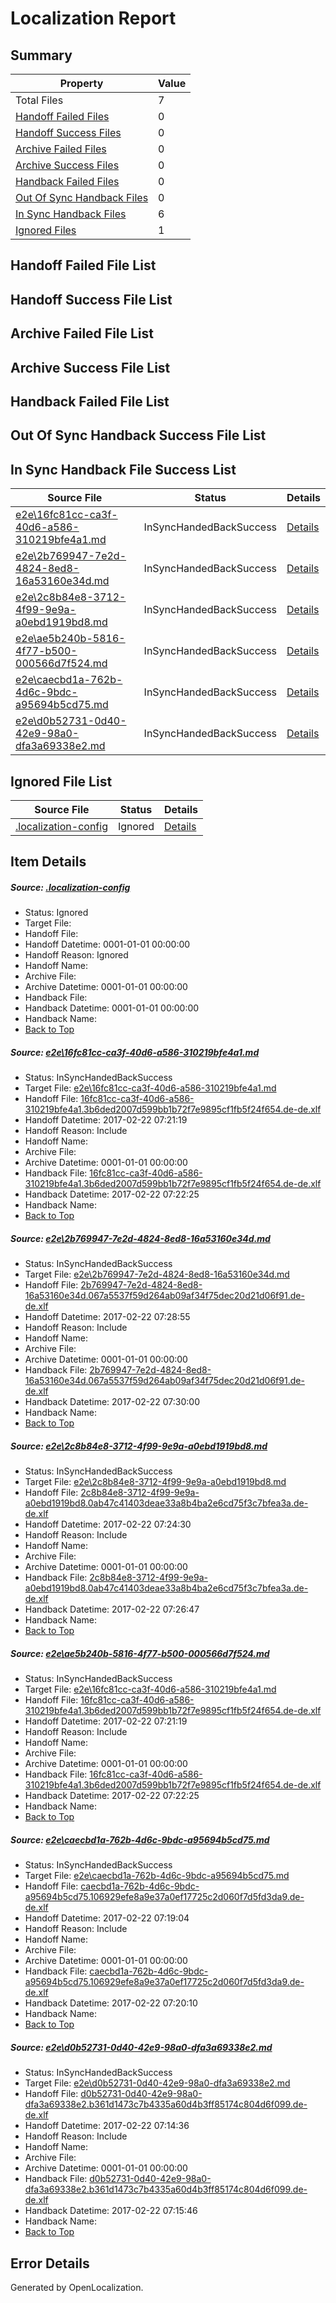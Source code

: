 # <a name='report-top'></a> Localization Report

## Summary
 Property | Value 
 -------- | ----- 
 Total Files | 7
[ Handoff Failed Files ](#handoff-failed-list)| 0
[ Handoff Success Files ](#handoff-success-list)| 0
[ Archive Failed Files ](#archive-failed-list)| 0
[ Archive Success Files ](#archive-success-list)| 0
[ Handback Failed Files ](#handback-failed-list)| 0
[ Out Of Sync Handback Files ](#outofsync-handback-success-list)| 0
[ In Sync Handback Files ](#insync-handback-success-list)| 6
[ Ignored Files ](#ignored-list)| 1

## <a name='handoff-failed-list'></a> Handoff Failed File List

## <a name='handoff-success-list'></a> Handoff Success File List

## <a name='archive-failed-list'></a> Archive Failed File List

## <a name='archive-success-list'></a> Archive Success File List

## <a name='handback-failed-list'></a> Handback Failed File List

## <a name='outofsync-handback-success-list'></a> Out Of Sync Handback Success File List

## <a name='insync-handback-success-list'></a> In Sync Handback File Success List
 Source File | Status | Details 
 ----------- | ------ | ------- 
 [e2e\16fc81cc-ca3f-40d6-a586-310219bfe4a1.md](https://github.com/OpenLocalizationTestOrg/ol-test4/blob/52ca229df4b64299ce4fa6dfec41cc91e2b02560/e2e/16fc81cc-ca3f-40d6-a586-310219bfe4a1.md) | InSyncHandedBackSuccess | [Details](#efabd5d4f4473ad5917b35fa23660a454e667c3e1)
 [e2e\2b769947-7e2d-4824-8ed8-16a53160e34d.md](https://github.com/OpenLocalizationTestOrg/ol-test4/blob/7379ee9d45bfe2054340806b81b7fb12f5c61fbb/e2e/2b769947-7e2d-4824-8ed8-16a53160e34d.md) | InSyncHandedBackSuccess | [Details](#3d41974a09bf9d0fc04f68abde004a50be6f70af2)
 [e2e\2c8b84e8-3712-4f99-9e9a-a0ebd1919bd8.md](https://github.com/OpenLocalizationTestOrg/ol-test4/blob/b228fc216f3a968cdec040a2540d4106d259100d/e2e/2c8b84e8-3712-4f99-9e9a-a0ebd1919bd8.md) | InSyncHandedBackSuccess | [Details](#84e4b1eb4c5dde9a0f9bc11bf95c49890a4ca10f3)
 [e2e\ae5b240b-5816-4f77-b500-000566d7f524.md](https://github.com/OpenLocalizationTestOrg/ol-test4/blob/7379ee9d45bfe2054340806b81b7fb12f5c61fbb/e2e/ae5b240b-5816-4f77-b500-000566d7f524.md) | InSyncHandedBackSuccess | [Details](#efabd5d4f4473ad5917b35fa23660a454e667c3e4)
 [e2e\caecbd1a-762b-4d6c-9bdc-a95694b5cd75.md](https://github.com/OpenLocalizationTestOrg/ol-test4/blob/d95e7159616eca46a3c36675c84eadabdb081f55/e2e/caecbd1a-762b-4d6c-9bdc-a95694b5cd75.md) | InSyncHandedBackSuccess | [Details](#b335dad804f7f608ba70c2d2d490d8e3498e3b425)
 [e2e\d0b52731-0d40-42e9-98a0-dfa3a69338e2.md](https://github.com/OpenLocalizationTestOrg/ol-test4/blob/76894f07fb56d7452e40efa39faed4e1ece864f9/e2e/d0b52731-0d40-42e9-98a0-dfa3a69338e2.md) | InSyncHandedBackSuccess | [Details](#cfab43355d9d0e74b83edc24666d9ffb789242076)

## <a name='ignored-list'></a> Ignored File List
 Source File | Status | Details 
 ----------- | ------ | ------- 
 [.localization-config](https://github.com/OpenLocalizationTestOrg/ol-test4/blob/7379ee9d45bfe2054340806b81b7fb12f5c61fbb/.localization-config) | Ignored | [Details](#cb0632cf59c1387fc1742bfb9fa3c47f87e2e5c90)

## Item Details
##### <a name='cb0632cf59c1387fc1742bfb9fa3c47f87e2e5c90'></a> Source: [.localization-config](https://github.com/OpenLocalizationTestOrg/ol-test4/blob/7379ee9d45bfe2054340806b81b7fb12f5c61fbb/.localization-config)
* Status: Ignored
* Target File: 
* Handoff File: 
* Handoff Datetime: 0001-01-01 00:00:00
* Handoff Reason: Ignored
* Handoff Name: 
* Archive File: 
* Archive Datetime: 0001-01-01 00:00:00
* Handback File: 
* Handback Datetime: 0001-01-01 00:00:00
* Handback Name: 
* [Back to Top](#report-top)

##### <a name='efabd5d4f4473ad5917b35fa23660a454e667c3e1'></a> Source: [e2e\16fc81cc-ca3f-40d6-a586-310219bfe4a1.md](https://github.com/OpenLocalizationTestOrg/ol-test4/blob/52ca229df4b64299ce4fa6dfec41cc91e2b02560/e2e/16fc81cc-ca3f-40d6-a586-310219bfe4a1.md)
* Status: InSyncHandedBackSuccess
* Target File: [e2e\16fc81cc-ca3f-40d6-a586-310219bfe4a1.md](https://github.com/OpenLocalizationTestOrg/ol-test4-dede/blob/ff3b733f375e045709f5454da6db56e6d8490ccd/e2e/16fc81cc-ca3f-40d6-a586-310219bfe4a1.md)
* Handoff File: [16fc81cc-ca3f-40d6-a586-310219bfe4a1.3b6ded2007d599bb1b72f7e9895cf1fb5f24f654.de-de.xlf](https://github.com/OpenLocalizationTestOrg/ol-test4-handoff/blob/5b69714037323eee78ba5d5fc08532fe42c22617/ol-handoff/OpenLocalizationTestOrg/ol-test4-dede/xinjiang/ht/16fc81cc-ca3f-40d6-a586-310219bfe4a1.3b6ded2007d599bb1b72f7e9895cf1fb5f24f654.de-de.xlf)
* Handoff Datetime: 2017-02-22 07:21:19
* Handoff Reason: Include
* Handoff Name: 
* Archive File: 
* Archive Datetime: 0001-01-01 00:00:00
* Handback File: [16fc81cc-ca3f-40d6-a586-310219bfe4a1.3b6ded2007d599bb1b72f7e9895cf1fb5f24f654.de-de.xlf](https://github.com/OpenLocalizationTestOrg/ol-test4-handback/blob/ee40d38026731809b443af9b78faf328093113e1/ol-handback/OpenLocalizationTestOrg/ol-test4-dede/xinjiang/ht/16fc81cc-ca3f-40d6-a586-310219bfe4a1.3b6ded2007d599bb1b72f7e9895cf1fb5f24f654.de-de.xlf)
* Handback Datetime: 2017-02-22 07:22:25
* Handback Name: 
* [Back to Top](#report-top)

##### <a name='3d41974a09bf9d0fc04f68abde004a50be6f70af2'></a> Source: [e2e\2b769947-7e2d-4824-8ed8-16a53160e34d.md](https://github.com/OpenLocalizationTestOrg/ol-test4/blob/7379ee9d45bfe2054340806b81b7fb12f5c61fbb/e2e/2b769947-7e2d-4824-8ed8-16a53160e34d.md)
* Status: InSyncHandedBackSuccess
* Target File: [e2e\2b769947-7e2d-4824-8ed8-16a53160e34d.md](https://github.com/OpenLocalizationTestOrg/ol-test4-dede/blob/f156a44da2caf23a2beae4875a5e2ef59c41363f/e2e/2b769947-7e2d-4824-8ed8-16a53160e34d.md)
* Handoff File: [2b769947-7e2d-4824-8ed8-16a53160e34d.067a5537f59d264ab09af34f75dec20d21d06f91.de-de.xlf](https://github.com/OpenLocalizationTestOrg/ol-test4-handoff/blob/66f3901f7d8326825c93ceb53f3ee4ab913eebed/ol-handoff/OpenLocalizationTestOrg/ol-test4-dede/xinjiang/ht/2b769947-7e2d-4824-8ed8-16a53160e34d.067a5537f59d264ab09af34f75dec20d21d06f91.de-de.xlf)
* Handoff Datetime: 2017-02-22 07:28:55
* Handoff Reason: Include
* Handoff Name: 
* Archive File: 
* Archive Datetime: 0001-01-01 00:00:00
* Handback File: [2b769947-7e2d-4824-8ed8-16a53160e34d.067a5537f59d264ab09af34f75dec20d21d06f91.de-de.xlf](https://github.com/OpenLocalizationTestOrg/ol-test4-handback/blob/befbb93c8eb5058fa8d7148dd51e18cee062b3e3/ol-handback/OpenLocalizationTestOrg/ol-test4-dede/xinjiang/ht/2b769947-7e2d-4824-8ed8-16a53160e34d.067a5537f59d264ab09af34f75dec20d21d06f91.de-de.xlf)
* Handback Datetime: 2017-02-22 07:30:00
* Handback Name: 
* [Back to Top](#report-top)

##### <a name='84e4b1eb4c5dde9a0f9bc11bf95c49890a4ca10f3'></a> Source: [e2e\2c8b84e8-3712-4f99-9e9a-a0ebd1919bd8.md](https://github.com/OpenLocalizationTestOrg/ol-test4/blob/b228fc216f3a968cdec040a2540d4106d259100d/e2e/2c8b84e8-3712-4f99-9e9a-a0ebd1919bd8.md)
* Status: InSyncHandedBackSuccess
* Target File: [e2e\2c8b84e8-3712-4f99-9e9a-a0ebd1919bd8.md](https://github.com/OpenLocalizationTestOrg/ol-test4-dede/blob/b7d246c71fb4735ba2c1d880f7b767c6d7081a57/e2e/2c8b84e8-3712-4f99-9e9a-a0ebd1919bd8.md)
* Handoff File: [2c8b84e8-3712-4f99-9e9a-a0ebd1919bd8.0ab47c41403deae33a8b4ba2e6cd75f3c7bfea3a.de-de.xlf](https://github.com/OpenLocalizationTestOrg/ol-test4-handoff/blob/94390a5d9cc12da979d3f31f7fbad37c905d0d10/ol-handoff/OpenLocalizationTestOrg/ol-test4-dede/xinjiang/ht/2c8b84e8-3712-4f99-9e9a-a0ebd1919bd8.0ab47c41403deae33a8b4ba2e6cd75f3c7bfea3a.de-de.xlf)
* Handoff Datetime: 2017-02-22 07:24:30
* Handoff Reason: Include
* Handoff Name: 
* Archive File: 
* Archive Datetime: 0001-01-01 00:00:00
* Handback File: [2c8b84e8-3712-4f99-9e9a-a0ebd1919bd8.0ab47c41403deae33a8b4ba2e6cd75f3c7bfea3a.de-de.xlf](https://github.com/OpenLocalizationTestOrg/ol-test4-handback/blob/e5239abb81905e805d10e0e315fe4034b7d89c68/ol-handback/OpenLocalizationTestOrg/ol-test4-dede/xinjiang/ht/2c8b84e8-3712-4f99-9e9a-a0ebd1919bd8.0ab47c41403deae33a8b4ba2e6cd75f3c7bfea3a.de-de.xlf)
* Handback Datetime: 2017-02-22 07:26:47
* Handback Name: 
* [Back to Top](#report-top)

##### <a name='efabd5d4f4473ad5917b35fa23660a454e667c3e4'></a> Source: [e2e\ae5b240b-5816-4f77-b500-000566d7f524.md](https://github.com/OpenLocalizationTestOrg/ol-test4/blob/7379ee9d45bfe2054340806b81b7fb12f5c61fbb/e2e/ae5b240b-5816-4f77-b500-000566d7f524.md)
* Status: InSyncHandedBackSuccess
* Target File: [e2e\16fc81cc-ca3f-40d6-a586-310219bfe4a1.md](https://github.com/OpenLocalizationTestOrg/ol-test4-dede/blob/ff3b733f375e045709f5454da6db56e6d8490ccd/e2e/16fc81cc-ca3f-40d6-a586-310219bfe4a1.md)
* Handoff File: [16fc81cc-ca3f-40d6-a586-310219bfe4a1.3b6ded2007d599bb1b72f7e9895cf1fb5f24f654.de-de.xlf](https://github.com/OpenLocalizationTestOrg/ol-test4-handoff/blob/5b69714037323eee78ba5d5fc08532fe42c22617/ol-handoff/OpenLocalizationTestOrg/ol-test4-dede/xinjiang/ht/16fc81cc-ca3f-40d6-a586-310219bfe4a1.3b6ded2007d599bb1b72f7e9895cf1fb5f24f654.de-de.xlf)
* Handoff Datetime: 2017-02-22 07:21:19
* Handoff Reason: Include
* Handoff Name: 
* Archive File: 
* Archive Datetime: 0001-01-01 00:00:00
* Handback File: [16fc81cc-ca3f-40d6-a586-310219bfe4a1.3b6ded2007d599bb1b72f7e9895cf1fb5f24f654.de-de.xlf](https://github.com/OpenLocalizationTestOrg/ol-test4-handback/blob/ee40d38026731809b443af9b78faf328093113e1/ol-handback/OpenLocalizationTestOrg/ol-test4-dede/xinjiang/ht/16fc81cc-ca3f-40d6-a586-310219bfe4a1.3b6ded2007d599bb1b72f7e9895cf1fb5f24f654.de-de.xlf)
* Handback Datetime: 2017-02-22 07:22:25
* Handback Name: 
* [Back to Top](#report-top)

##### <a name='b335dad804f7f608ba70c2d2d490d8e3498e3b425'></a> Source: [e2e\caecbd1a-762b-4d6c-9bdc-a95694b5cd75.md](https://github.com/OpenLocalizationTestOrg/ol-test4/blob/d95e7159616eca46a3c36675c84eadabdb081f55/e2e/caecbd1a-762b-4d6c-9bdc-a95694b5cd75.md)
* Status: InSyncHandedBackSuccess
* Target File: [e2e\caecbd1a-762b-4d6c-9bdc-a95694b5cd75.md](https://github.com/OpenLocalizationTestOrg/ol-test4-dede/blob/90dea33ee502d37f0d9321c92ca08f406992ee0a/e2e/caecbd1a-762b-4d6c-9bdc-a95694b5cd75.md)
* Handoff File: [caecbd1a-762b-4d6c-9bdc-a95694b5cd75.106929efe8a9e37a0ef17725c2d060f7d5fd3da9.de-de.xlf](https://github.com/OpenLocalizationTestOrg/ol-test4-handoff/blob/23f9e0646e0cd1f3f60c8ebeb9d636a609891491/ol-handoff/OpenLocalizationTestOrg/ol-test4-dede/xinjiang/ht/caecbd1a-762b-4d6c-9bdc-a95694b5cd75.106929efe8a9e37a0ef17725c2d060f7d5fd3da9.de-de.xlf)
* Handoff Datetime: 2017-02-22 07:19:04
* Handoff Reason: Include
* Handoff Name: 
* Archive File: 
* Archive Datetime: 0001-01-01 00:00:00
* Handback File: [caecbd1a-762b-4d6c-9bdc-a95694b5cd75.106929efe8a9e37a0ef17725c2d060f7d5fd3da9.de-de.xlf](https://github.com/OpenLocalizationTestOrg/ol-test4-handback/blob/a9a1cbe479b3f313adfd1b8d1d5368de7e3de918/ol-handback/OpenLocalizationTestOrg/ol-test4-dede/xinjiang/ht/caecbd1a-762b-4d6c-9bdc-a95694b5cd75.106929efe8a9e37a0ef17725c2d060f7d5fd3da9.de-de.xlf)
* Handback Datetime: 2017-02-22 07:20:10
* Handback Name: 
* [Back to Top](#report-top)

##### <a name='cfab43355d9d0e74b83edc24666d9ffb789242076'></a> Source: [e2e\d0b52731-0d40-42e9-98a0-dfa3a69338e2.md](https://github.com/OpenLocalizationTestOrg/ol-test4/blob/76894f07fb56d7452e40efa39faed4e1ece864f9/e2e/d0b52731-0d40-42e9-98a0-dfa3a69338e2.md)
* Status: InSyncHandedBackSuccess
* Target File: [e2e\d0b52731-0d40-42e9-98a0-dfa3a69338e2.md](https://github.com/OpenLocalizationTestOrg/ol-test4-dede/blob/cbb7d1bd2f2db40fcb790b4787faaaf36f1ac61e/e2e/d0b52731-0d40-42e9-98a0-dfa3a69338e2.md)
* Handoff File: [d0b52731-0d40-42e9-98a0-dfa3a69338e2.b361d1473c7b4335a60d4b3ff85174c804d6f099.de-de.xlf](https://github.com/OpenLocalizationTestOrg/ol-test4-handoff/blob/58f0c946aca1a2ffd6a8796bdcc2e540fe8bd9b7/ol-handoff/OpenLocalizationTestOrg/ol-test4-dede/xinjiang/ht/d0b52731-0d40-42e9-98a0-dfa3a69338e2.b361d1473c7b4335a60d4b3ff85174c804d6f099.de-de.xlf)
* Handoff Datetime: 2017-02-22 07:14:36
* Handoff Reason: Include
* Handoff Name: 
* Archive File: 
* Archive Datetime: 0001-01-01 00:00:00
* Handback File: [d0b52731-0d40-42e9-98a0-dfa3a69338e2.b361d1473c7b4335a60d4b3ff85174c804d6f099.de-de.xlf](https://github.com/OpenLocalizationTestOrg/ol-test4-handback/blob/af818b870d8c08649396e0afe1002295b6b02157/ol-handback/OpenLocalizationTestOrg/ol-test4-dede/xinjiang/ht/d0b52731-0d40-42e9-98a0-dfa3a69338e2.b361d1473c7b4335a60d4b3ff85174c804d6f099.de-de.xlf)
* Handback Datetime: 2017-02-22 07:15:46
* Handback Name: 
* [Back to Top](#report-top)


## Error Details

Generated by OpenLocalization.
